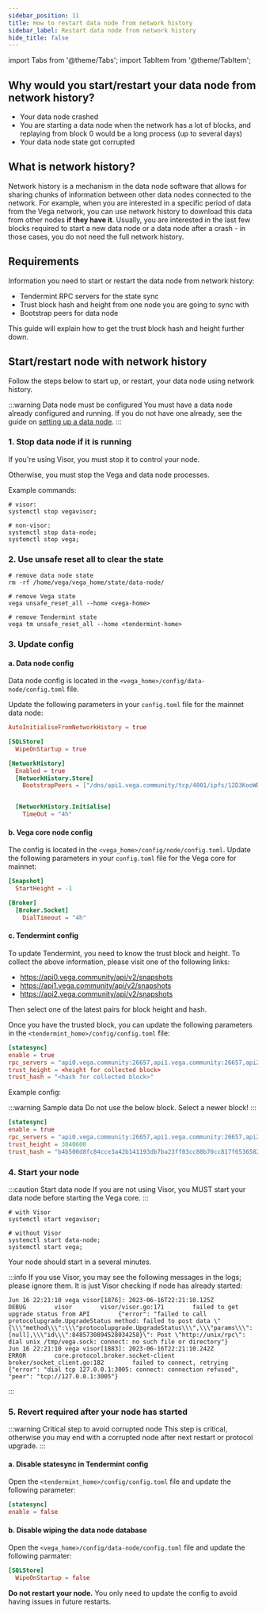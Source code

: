 ```yaml
---
sidebar_position: 11
title: How to restart data node from network history
sidebar_label: Restart data node from network history
hide_title: false
---
```

import Tabs from '@theme/Tabs';
import TabItem from '@theme/TabItem';

## Why would you start/restart your data node from network history?

- Your data node crashed
- You are starting a data node when the network has a lot of blocks, and replaying from block 0 would be a long process (up to several days) 
- Your data node state got corrupted

## What is network history?

Network history is a mechanism in the data node software that allows for sharing chunks of information between other data nodes connected to the network. For example, when you are interested in a specific period of data from the Vega network, you can use network history to download this data from other nodes **if they have it**. Usually, you are interested in the last few blocks required to start a new data node or a data node after a crash - in those cases, you do not need the full network history.

## Requirements

Information you need to start or restart the data node from network history:
- Tendermint RPC servers for the state sync
- Trust block hash and height from one node you are going to sync with
- Bootstrap peers for data node

This guide will explain how to get the trust block hash and height further down.

## Start/restart node with network history
Follow the steps below to start up, or restart, your data node using network history.

:::warning Data node must be configured
You must have a data node already configured and running. If you do not have one already, see the guide on [setting up a data node](../get-started/setup-datanode.md).
:::

### 1. Stop data node if it is running

If you're using Visor, you must stop it to control your node. 

Otherwise, you must stop the Vega and data node processes.

Example commands:

```shell
# visor:
systemctl stop vegavisor;

# non-visor:
systemctl stop data-node;
systemctl stop vega;
```

### 2. Use unsafe reset all to clear the state

```shell
# remove data node state
rm -rf /home/vega/vega_home/state/data-node/

# remove Vega state
vega unsafe_reset_all --home <vega-home>

# remove Tendermint state
vega tm unsafe_reset_all --home <tendermint-home>
```

### 3. Update config

#### a. Data node config

Data node config is located in the `<vega_home>/config/data-node/config.toml` file. 

Update the following parameters in your `config.toml` file for the mainnet data node:

```toml
AutoInitialiseFromNetworkHistory = true

[SQLStore]
  WipeOnStartup = true

[NetworkHistory]
  Enabled = true
  [NetworkHistory.Store]
    BootstrapPeers = ["/dns/api1.vega.community/tcp/4001/ipfs/12D3KooWDZrusS1p2XyJDbCaWkVDCk2wJaKi6tNb4bjgSHo9yi5Q","/dns/api2.vega.community/tcp/4001/ipfs/12D3KooWEH9pQd6P7RgNEpwbRyavWcwrAdiy9etivXqQZzd7Jkrh","/dns/api0.vega.community/tcp/4001/ipfs/12D3KooWAHkKJfX7rt1pAuGebP9g2BGTT5w7peFGyWd2QbpyZwaw"]


  [NetworkHistory.Initialise]
    TimeOut = "4h"
```


#### b. Vega core node config

The config is located in the `<vega_home>/config/node/config.toml`. Update the following parameters in your `config.toml` file for the Vega core for mainnet:

```toml
[Snapshot]
  StartHeight = -1

[Broker]
  [Broker.Socket]
    DialTimeout = "4h"
```

#### c. Tendermint config

To update Tendermint, you need to know the trust block and height. To collect the above information, please visit one of the following links:

- https://api0.vega.community/api/v2/snapshots
- https://api1.vega.community/api/v2/snapshots
- https://api2.vega.community/api/v2/snapshots


Then select one of the latest pairs for block height and hash.

Once you have the trusted block, you can update the following parameters in the `<tendermint_home>/config/config.toml` file:

```toml
[statesync]
enable = true
rpc_servers = "api0.vega.community:26657,api1.vega.community:26657,api2.vega.community:26657"
trust_height = <height for collected block>
trust_hash = "<hash for collected block>"
```

Example config:

:::warning Sample data
Do not use the below block. Select a newer block!
:::

```toml
[statesync]
enable = true
rpc_servers = "api0.vega.community:26657,api1.vega.community:26657,api2.vega.community:26657"
trust_height = 3040600
trust_hash = "b4b500d8fc84cce3a42b141193db7ba23ff03cc80b70cc817f6536582ebd5eda"
```

### 4. Start your node

:::caution Start data node
If you are not using Visor, you MUST start your data node before starting the Vega core.
:::

```shell
# with Visor
systemctl start vegavisor;

# without Visor
systemctl start data-node;
systemctl start vega;
```

Your node should start in a several minutes.

:::info
If you use Visor, you may see the following messages in the logs; please ignore them. It is just Visor checking if node has already started:

```log
Jun 16 22:21:10 vega visor[1876]: 2023-06-16T22:21:10.125Z        DEBUG        visor        visor/visor.go:171        failed to get upgrade status from API        {"error": "failed to call protocolupgrade.UpgradeStatus method: failed to post data \"{\\\"method\\\":\\\"protocolupgrade.UpgradeStatus\\\",\\\"params\\\":[null],\\\"id\\\":8485730894528034258}\": Post \"http://unix/rpc\": dial unix /tmp/vega.sock: connect: no such file or directory"}
Jun 16 22:21:10 vega visor[1883]: 2023-06-16T22:21:10.242Z        ERROR        core.protocol.broker.socket-client        broker/socket_client.go:182        failed to connect, retrying        {"error": "dial tcp 127.0.0.1:3005: connect: connection refused", "peer": "tcp://127.0.0.1:3005"}
```

:::

### 5. Revert required after your node has started

:::warning Critical step to avoid corrupted node
This step is critical, otherwise you may end with a corrupted node after next restart or protocol upgrade.
:::

#### a. Disable statesync in Tendermint config

Open the `<tendermint_home>/config/config.toml` file and update the following parameter:

```toml
[statesync]
enable = false
```

#### b. Disable wiping the data node database

Open the `<vega_home>/config/data-node/config.toml` file and update the following parmater:

```toml
[SQLStore]
  WipeOnStartup = false
```

**Do not restart your node.** You only need to update the config to avoid having issues in future restarts.
